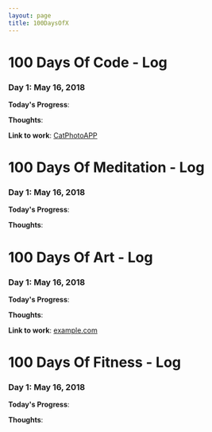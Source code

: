 ```yaml
---
layout: page
title: 100DaysOfX
---
```


# 100 Days Of Code - Log

### Day 1: May 16, 2018

**Today's Progress**:

**Thoughts**: 

**Link to work**: [CatPhotoAPP](https://codepen.io/somval/pen/VxXPNP)


# 100 Days Of Meditation - Log

### Day 1: May 16, 2018

**Today's Progress**: 

**Thoughts**: 


# 100 Days Of Art - Log

### Day 1: May 16, 2018

**Today's Progress**: 

**Thoughts**: 

**Link to work**: [example.com](http://www.example.com)


# 100 Days Of Fitness - Log

### Day 1: May 16, 2018

**Today's Progress**: 

**Thoughts**: 

